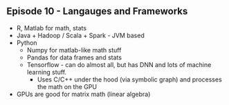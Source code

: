 ## Episode 10 - Langauges and Frameworks

* R, Matlab for math, stats
* Java + Hadoop / Scala + Spark - JVM based
* Python
    * Numpy for matlab-like math stuff
    * Pandas for data frames and stats
    * Tensorflow - can do almost all, but has DNN and lots of machine learning stuff.
        * Uses C/C++ under the hood (via symbolic graph) and processes the math on the GPU
* GPUs are good for matrix math (linear algebra)
